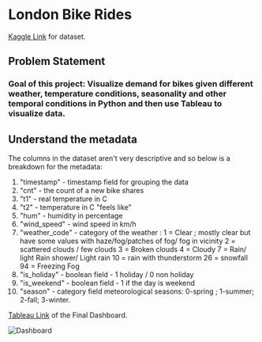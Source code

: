 # London Bike Rides

[Kaggle Link](https://www.kaggle.com/datasets/hmavrodiev/london-bike-sharing-dataset) for dataset.

## Problem Statement
### Goal of this project: Visualize demand for bikes given different weather, temperature conditions, seasonality and other temporal conditions in Python and then use Tableau to visualize data.

## Understand the metadata
The columns in the dataset aren't very descriptive and so below is a breakdown for the metadata:

1. "timestamp" - timestamp field for grouping the data
2. "cnt" - the count of a new bike shares
3. "t1" - real temperature in C
4. "t2" - temperature in C "feels like"
5. "hum" - humidity in percentage
6. "wind_speed" - wind speed in km/h
7. "weather_code" - category of the weather : 1 = Clear ; mostly clear but have some values with haze/fog/patches of fog/ fog in vicinity 2 = scattered clouds / few clouds 3 = Broken clouds 4 = Cloudy 7 = Rain/ light Rain shower/ Light rain 10 = rain with thunderstorm 26 = snowfall 94 = Freezing Fog
8. "is_holiday" - boolean field - 1 holiday / 0 non holiday
9. "is_weekend" - boolean field - 1 if the day is weekend
10. "season" - category field meteorological seasons: 0-spring ; 1-summer; 2-fall; 3-winter.

[Tableau Link](https://public.tableau.com/app/profile/sakshi3463/viz/LondonBikeRide_16942981766720/Dashboard1) of the Final Dashboard.

![Dashboard](https://github.com/sakshiagarwal99/London-Bikes/assets/70703339/aff328a7-fdb1-446a-aef4-6afdec75f7c0)
